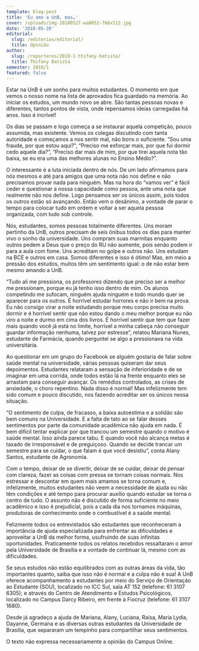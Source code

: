 ```yaml
---
template: blog-post
title: 'Eu amo a UnB, mas…'
cover: /uploads/img-20180527-wa0052-768x512.jpg
date: '2018-05-28'
editorial:
  slug: /editorias/editorial/
  title: Opinião
author:
  slug: /reporteres/2018-1-thifany-batista/
  title: Thifany Batista
semester: 2018/1
featured: false
---
```

Estar na UnB é um sonho para muitos estudantes. O momento em que vemos o nosso nome na lista de aprovados fica guardado na memória. Ao iniciar os estudos, um mundo novo se abre. São tantas pessoas novas e diferentes, tantos pontos de vista, onde repensamos ideias carregadas há anos. Isso é incrível!



Os dias se passam e logo começa a se instaurar aquela competição, pouco assumida, mas existente. Vemos os colegas discutindo com tanta autoridade e começamos a nos sentir mal, não bons o suficiente. “Sou uma fraude, por que estou aqui?”, “Preciso me esforçar mais, por que fui dormir cedo aquele dia?”, “Preciso dar mais de mim, por que tirei aquela nota tão baixa, se eu era uma das melhores alunas no Ensino Médio?”.



O interessante é a luta iniciada dentro de nós. De um lado afirmamos para nós mesmos e até para amigos que uma nota não nos define e não precisamos provar nada para ninguém. Mas na hora do “vamos ver” é fácil ceder e questionar a nossa capacidade como pessoa, ante uma nota que realmente não nos define. Logo pensamos ser os únicos assim, pois todos os outros estão só avançando. Então vem o desânimo, a vontade de parar o tempo para colocar tudo em ordem e voltar a ser aquela pessoa organizada, com tudo sob controle.



Nós, estudantes, somos pessoas totalmente diferentes. Uns moram pertinho da UnB, outros precisam de seis ônibus todos os dias para manter vivo o sonho da universidade. Uns compram suas marmitas enquanto outros pedem a Deus que o preço do RU não aumente, pois senão podem ir para a aula com fome. Uns acreditam no golpe e outros não. Uns estudam na BCE e outros em casa. Somos diferentes e isso é ótimo! Mas, em meio a pressão dos estudos, muitos têm um sentimento igual: o de não estar bem mesmo amando a UnB.



“Tudo ali me pressiona, os professores dizendo que preciso ser a melhor me pressionam, porque eu já tenho isso dentro de mim. Os alunos competindo me sufocam, ninguém ajuda ninguém e todo mundo quer se aparecer para os outros. É horrível estudar horrores e não ir bem na prova. Eu não consigo virar a noite estudando porque meu corpo precisa muito dormir e é horrível sentir que não estou dando o meu melhor porque eu não viro a noite e durmo em cima dos livros. É horrível sentir que tem que fazer mais quando você já está no limite, horrível a minha cabeça não conseguir guardar informação nenhuma, talvez por estresse”, relatou Mariana Nunes, estudante de Farmácia, quando perguntei se algo a pressionava na vida universitária.



Ao questionar em um grupo do Facebook se alguém gostaria de falar sobre saúde mental na universidade, várias pessoas quiseram dar seus depoimentos. Estudantes relataram a sensação de inferioridade e de se imaginar em uma corrida, onde todos estão lá na frente enquanto eles se arrastam para conseguir avançar. Os remédios controlados, as crises de ansiedade, o choro repentino. Nada disso é normal! Mas infelizmente tem sido comum e pouco discutido, nos fazendo acreditar ser os únicos nessa situação.



“O sentimento de culpa, de fracasso, a baixa autoestima e a solidão são bem comuns na Universidade. E a falta de tato ao se falar desses sentimentos por parte da comunidade acadêmica não ajuda em nada. É bem difícil tentar explicar por que trancou um semestre quando o motivo é saúde mental. Isso ainda parece tabu. E quando você não alcança metas é taxado de irresponsável e de preguiçoso. Quando se decide trancar um semestre para se cuidar, o que falam é que você desistiu”, conta Alany Santos, estudante de Agronomia.



Com o tempo, deixar de se divertir, deixar de se cuidar, deixar de pensar com clareza, fazer as coisas com pressa se tornam coisas normais. Nos estressar e descontar em quem mais amamos se torna comum e, infelizmente, muitos estudantes não veem a necessidade de ajuda ou não têm condições e até tempo para procurar auxílio quando estudar se torna o centro de tudo. O assunto não é discutido de forma suficiente no meio acadêmico e isso é prejudicial, pois a cada dia nos tornamos máquinas, produtoras de conhecimento onde o combustível é a saúde mental.



Felizmente todos os entrevistados são estudantes que reconheceram a importância de ajuda especializada para enfrentar as dificuldades e aproveitar a UnB da melhor forma, usufruindo de suas infinitas oportunidades. Praticamente todos os relatos recebidos ressaltaram o amor pela Universidade de Brasília e a vontade de continuar lá, mesmo com as dificuldades.



Se seus estudos não estão equilibrados com as outras áreas da vida, tão importantes quanto, saiba que isso não é normal e a culpa não é sua! A UnB oferece acompanhamento a estudantes por meio do Serviço de Orientação ao Estudante (SOU), localizado no ICC  Sul, sala AT 152 (telefone: 61 3107 6305); e através do Centro de Atendimento e Estudos Psicológicos, localizado no Campus Darcy Ribeiro, em frente à Fiocruz (telefone: 61 3107 1680).



Desde já agradeço a ajuda de Mariana, Alany, Luciana, Raísa, Maria Lydia, Dayanne, Germana e as diversas outras estudantes da Universidade de Brasília, que separaram um tempinho para compartilhar seus sentimentos.



O texto não expressa necessariamente a opinião do Campus Online.
